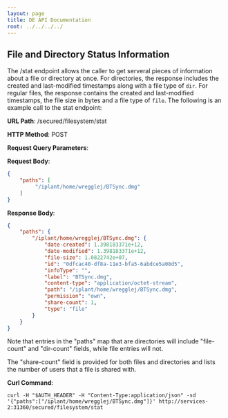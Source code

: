 ```yaml
---
layout: page
title: DE API Documentation
root: ../../../../
---
```


File and Directory Status Information
-------------------------------------

The /stat endpoint allows the caller to get serveral pieces of information about a file or directory at once. For directories, the response includes the created and last-modified timestamps along with a file type of `dir`. For regular files, the response contains the created and last-modified timestamps, the file size in bytes and a file type of `file`. The following is an example call to the stat endpoint:

__URL Path__: /secured/filesystem/stat

__HTTP Method__: POST

__Request Query Parameters__:

__Request Body__:

```json
{
    "paths": [
         "/iplant/home/wregglej/BTSync.dmg"
    ]
}
```

__Response Body__:
```json
{
    "paths": {
        "/iplant/home/wregglej/BTSync.dmg": {
            "date-created": 1.398183371e+12,
            "date-modified": 1.398183371e+12,
            "file-size": 1.0822742e+07,
            "id": "0dfcac40-df8a-11e3-bfa5-6abdce5a08d5",
            "infoType": "",
            "label": "BTSync.dmg",
            "content-type": "application/octet-stream",
            "path": "/iplant/home/wregglej/BTSync.dmg",
            "permission": "own",
            "share-count": 1,
            "type": "file"
        }
    }
}
```

Note that entries in the "paths" map that are directories will include "file-count" and "dir-count" fields, while file entries will not.

The "share-count" field is provided for both files and directories and lists the number of users that a file is shared with.

__Curl Command__:

    curl -H "$AUTH_HEADER" -H "Content-Type:application/json" -sd '{"paths":["/iplant/home/wregglej/BTSync.dmg"]}' http://services-2:31360/secured/filesystem/stat
